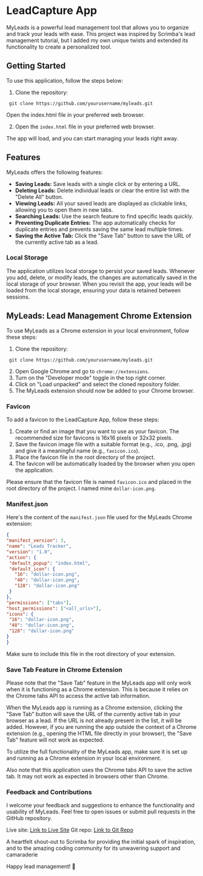 # LeadCapture App

MyLeads is a powerful lead management tool that allows you to organize and track your leads with ease. This project was inspired by Scrimba's lead management tutorial, but I added my own unique twists and extended its functionality to create a personalized tool.

## Getting Started

To use this application, follow the steps below:

1. Clone the repository:

`
git clone https://github.com/yourusername/myleads.git`

Open the index.html file in your preferred web browser.

2. Open the `index.html` file in your preferred web browser.

The app will load, and you can start managing your leads right away.

## Features

MyLeads offers the following features:

- **Saving Leads:** Save leads with a single click or by entering a URL.
- **Deleting Leads:** Delete individual leads or clear the entire list with the "Delete All" button.
- **Viewing Leads:** All your saved leads are displayed as clickable links, allowing you to open them in new tabs.
- **Searching Leads:** Use the search feature to find specific leads quickly.
- **Preventing Duplicate Entries:** The app automatically checks for duplicate entries and prevents saving the same lead multiple times.
- **Saving the Active Tab:** Click the "Save Tab" button to save the URL of the currently active tab as a lead.

### Local Storage

The application utilizes local storage to persist your saved leads. Whenever you add, delete, or modify leads, the changes are automatically saved in the local storage of your browser. When you revisit the app, your leads will be loaded from the local storage, ensuring your data is retained between sessions.

## MyLeads: Lead Management Chrome Extension

To use MyLeads as a Chrome extension in your local environment, follow these steps:

1. Clone the repository:

`
git clone https://github.com/yourusername/myleads.git`

2. Open Google Chrome and go to `chrome://extensions`.
3. Turn on the "Developer mode" toggle in the top right corner.
4. Click on "Load unpacked" and select the cloned repository folder.
5. The MyLeads extension should now be added to your Chrome browser.

### Favicon

To add a favicon to the LeadCapture App, follow these steps:

1. Create or find an image that you want to use as your favicon. The recommended size for favicons is 16x16 pixels or 32x32 pixels.
2. Save the favicon image file with a suitable format (e.g., .ico, .png, .jpg) and give it a meaningful name (e.g., `favicon.ico`).
3. Place the favicon file in the root directory of the project.
4. The favicon will be automatically loaded by the browser when you open the application.

Please ensure that the favicon file is named `favicon.ico` and placed in the root directory of the project. I named mine `dollar-icon.png`.

### Manifest.json

Here's the content of the `manifest.json` file used for the MyLeads Chrome extension:

````json
{
"manifest_version": 3,
"name": "Leads Tracker",
"version": "1.0",
"action": {
 "default_popup": "index.html",
 "default_icon": {
   "16": "dollar-icon.png",
   "48": "dollar-icon.png",
   "128": "dollar-icon.png"
 }
},
"permissions": ["tabs"],
"host_permissions": ["<all_urls>"],
"icons": {
 "16": "dollar-icon.png",
 "48": "dollar-icon.png",
 "128": "dollar-icon.png"
}
}
````
Make sure to include this file in the root directory of your extension.

### Save Tab Feature in Chrome Extension

Please note that the "Save Tab" feature in the MyLeads app will only work when it is functioning as a Chrome extension. This is because it relies on the Chrome tabs API to access the active tab information.

When the MyLeads app is running as a Chrome extension, clicking the "Save Tab" button will save the URL of the currently active tab in your browser as a lead. If the URL is not already present in the list, it will be added. However, if you are running the app outside the context of a Chrome extension (e.g., opening the HTML file directly in your browser), the "Save Tab" feature will not work as expected.

To utilize the full functionality of the MyLeads app, make sure it is set up and running as a Chrome extension in your local environment.

Also note that this application uses the Chrome tabs API to save the active tab. It may not work as expected in browsers other than Chrome.

### Feedback and Contributions
I welcome your feedback and suggestions to enhance the functionality and usability of MyLeads. Feel free to open issues or submit pull requests in the GitHub repository.

Live site: [Link to Live Site](https://leadcaptureapp.netlify.app/)
Git repo: [Link to Git Repo](https://github.com/LuchiAdaobi/chromeExtension)

A heartfelt shout-out to Scrimba for providing the initial spark of inspiration, and to the amazing coding community for its unwavering support and camaraderie

Happy lead management! 🚀
